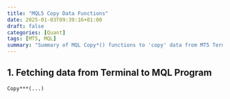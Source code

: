 ```yaml
---
title: "MQL5 Copy Data Functions"
date: 2025-01-03T09:39:16+01:00
draft: false
categories: [Quant]
tags: [MT5, MQL]
summary: "Summary of MQL Copy*() functions to 'copy' data from MT5 Terminal to MQL Program."
---
```


## 1. Fetching data from Terminal to MQL Program

`Copy***(...)`